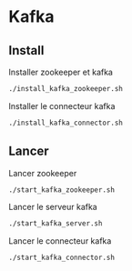 # Kafka

## Install

Installer zookeeper et kafka

```bash
./install_kafka_zookeeper.sh
```

Installer le connecteur kafka

```bash
./install_kafka_connector.sh
```

## Lancer

Lancer zookeeper

```bash
./start_kafka_zookeeper.sh
```

Lancer le serveur kafka

```bash
./start_kafka_server.sh
```

Lancer le connecteur kafka

```bash
./start_kafka_connector.sh
```
